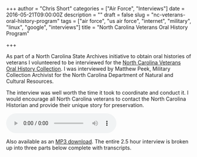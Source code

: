 +++
author = "Chris Short"
categories = ["Air Force", "Interviews"]
date = 2016-05-21T09:00:00Z
description = ""
draft = false
slug = "nc-veterans-oral-history-program"
tags = ["air force", "us air force", "internet", "military", "linux", "google", "interviews"]
title = "North Carolina Veterans Oral History Program"

+++

As part of a North Carolina State Archives initiative to obtain oral histories of veterans I volunteered to be interviewed for the [North Carolina Veterans Oral History Collection](https://archives.ncdcr.gov/researchers/collections/military-collections/veterans-oral-history-program). I was interviewed by Matthew Peek, Military Collection Archivist for the North Carolina Department of Natural and Cultural Resources.

The interview was well worth the time it took to coordinate and conduct it. I would encourage all North Carolina veterans to contact the North Carolina Historian and provide their unique story for preservation.

<audio controls>
  <source src="https://cdn.chrisshort.net/MilColl_OH_1103_Christopher_B_Short_Interview.mp3" type="audio/mpeg">
Your browser does not support the audio element but you can download it as an MP3.
</audio>

Also available as an [MP3 download](https://cdn.chrisshort.net/MilColl_OH_1103_Christopher_B_Short_Interview.mp3). The entire 2.5 hour interview is broken up into three parts below complete with transcripts.